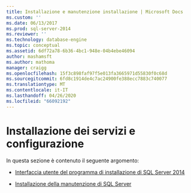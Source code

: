 ```yaml
---
title: Installazione e manutenzione installazione | Microsoft Docs
ms.custom: ''
ms.date: 06/13/2017
ms.prod: sql-server-2014
ms.reviewer: ''
ms.technology: database-engine
ms.topic: conceptual
ms.assetid: 6df72a78-6b36-4bc1-948e-04b4ebe46094
author: mashamsft
ms.author: mathoma
manager: craigg
ms.openlocfilehash: 15f3c898faf97f5e013fa3665971d55830f0c68d
ms.sourcegitcommit: 6fd8c1914de4c7ac24900fe388ecc7883c740077
ms.translationtype: MT
ms.contentlocale: it-IT
ms.lasthandoff: 04/26/2020
ms.locfileid: "66092192"
---
```

# <a name="setup-and-servicing-installation"></a>Installazione dei servizi e configurazione
  In questa sezione è contenuto il seguente argomento:  
  
-   [Interfaccia utente del programma di installazione di SQL Server 2014](../../../2014/sql-server/install/sql-server-2014-setup-user-interface.md)  
  
-   [Installazione della manutenzione di SQL Server](../../../2014/sql-server/install/sql-server-servicing-installation.md)  
  
  

